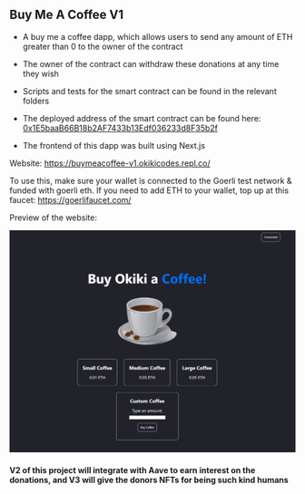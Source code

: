 ## Buy Me A Coffee V1

- A buy me a coffee dapp, which allows users to send any amount of ETH greater than 0 to the owner of the contract 

- The owner of the contract can withdraw these donations at any time they wish

- Scripts and tests for the smart contract can be found in the relevant folders

- The deployed address of the smart contract can be found here: [0x1E5baaB66B18b2AF7433b13Edf036233d8F35b2f](https://goerli.etherscan.io/address/0x1E5baaB66B18b2AF7433b13Edf036233d8F35b2f) 

- The frontend of this dapp was built using Next.js 

Website: https://buymeacoffee-v1.okikicodes.repl.co/ 

To use this, make sure your wallet is connected to the Goerli test network & funded with goerli eth. If you need to add ETH to your wallet, top up at this faucet: https://goerlifaucet.com/ 

Preview of the website: 

<img src="readme-images/print-screen-of-dapp.png" width="700" >

#### V2 of this project will integrate with Aave to earn interest on the donations, and V3 will give the donors NFTs for being such kind humans 
